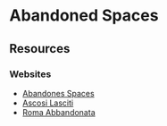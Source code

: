 # Abandoned Spaces

## Resources

### Websites

* [Abandones Spaces](https://www.abandonedspaces.com)
* [Ascosi Lasciti](https://ascosilasciti.com/it/)
* [Roma Abbandonata](https://romabbandonata.org)
